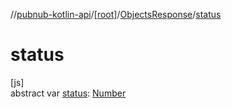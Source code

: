 //[pubnub-kotlin-api](../../../index.md)/[[root]](../index.md)/[ObjectsResponse](index.md)/[status](status.md)

# status

[js]\
abstract var [status](status.md): [Number](https://kotlinlang.org/api/latest/jvm/stdlib/kotlin-stdlib/kotlin/-number/index.html)
